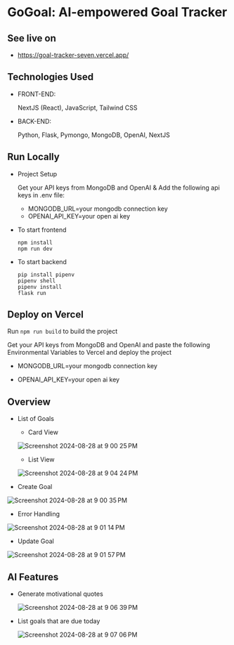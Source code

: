 # GoGoal: AI-empowered Goal Tracker 

## See live on

- https://goal-tracker-seven.vercel.app/

## Technologies Used

- FRONT-END: 
    
    NextJS (React), JavaScript, Tailwind CSS

- BACK-END: 
    
    Python, Flask, Pymongo, MongoDB, OpenAI, NextJS

## Run Locally
- Project Setup

    Get your API keys from MongoDB and OpenAI & Add the following api keys in .env file:

    - MONGODB_URL=your mongodb connection key
    - OPENAI_API_KEY=your open ai key
  
- To start frontend
  
    ```
    npm install
    npm run dev
    ```
- To start backend
  
    ```
    pip install pipenv
    pipenv shell
    pipenv install
    flask run
    ``` 

## Deploy on Vercel

Run 
```npm run build```
to build the project

Get your API keys from MongoDB and OpenAI and paste the following Environmental Variables to Vercel and deploy the project

- MONGODB_URL=your mongodb connection key

- OPENAI_API_KEY=your open ai key

## Overview
- List of Goals
    - Card View
  
    ![Screenshot 2024-08-28 at 9 00 25 PM](https://github.com/user-attachments/assets/bbd81502-f11d-4b12-8502-a0ec3b4bbc34)

    - List View

    ![Screenshot 2024-08-28 at 9 04 24 PM](https://github.com/user-attachments/assets/568f1a84-635b-4741-a595-10b6e55535d1)

- Create Goal

![Screenshot 2024-08-28 at 9 00 35 PM](https://github.com/user-attachments/assets/e27bfa44-041f-4d9d-9c1a-dac85978bd31)

- Error Handling

![Screenshot 2024-08-28 at 9 01 14 PM](https://github.com/user-attachments/assets/668cafc1-4098-48f3-aca9-4b725826c5f8)

- Update Goal
  
![Screenshot 2024-08-28 at 9 01 57 PM](https://github.com/user-attachments/assets/3bd40b51-bf66-4414-9b1f-d0fe652e8d59)






## AI Features

- Generate motivational quotes

  ![Screenshot 2024-08-28 at 9 06 39 PM](https://github.com/user-attachments/assets/b6d8cf56-3df7-43cf-8431-f1345def5b39)

- List goals that are due today

  ![Screenshot 2024-08-28 at 9 07 06 PM](https://github.com/user-attachments/assets/d09c7225-abc4-4c50-85d6-b2582a946350)

